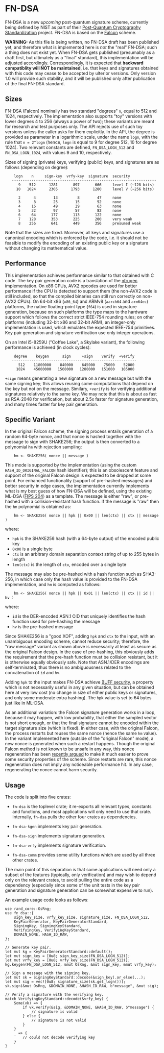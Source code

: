 # FN-DSA

FN-DSA is a new *upcoming* post-quantum signature scheme, currently
being defined by NIST as part of their [Post-Quantum Cryptography
Standardization](https://csrc.nist.gov/pqc-standardization) project.
FN-DSA is based on the [Falcon](https://falcon-sign.info/) scheme.

**WARNING:** As this file is being written, no FN-DSA draft has been
published yet, and therefore what is implemented here is *not* the
"real" FN-DSA; such a thing does not exist yet. When FN-DSA gets
published (presumably as a draft first, but ultimately as a "final"
standard), this implementation will be adjusted accordingly.
Correspondingly, it is expected that **backward compatiblity will NOT be
maintained**, i.e. that keys and signatures obtained with this code may
cease to be accepted by ulterior versions. Only version 1.0 will provide
such stability, and it will be published only after publication of the
final FN-DSA standard.

## Sizes

FN-DSA (Falcon) nominally has two standard "degrees" `n`, equal to 512
and 1024, respectively. The implementation also supports "toy" versions
with lower degrees 4 to 256 (always a power of two); these variants are
meant for research and test purposes only. The API rejects use of such
toy versions unless the caller asks for them explicitly. In the API, the
degree is provided as parameter in a logarithmic scale, under the name
`logn`, with the rule that `n = 2^logn` (hence, `logn` is equal to 9 for
degree 512, 10 for degree 1024). Two relevant constants are defined,
`FN_DSA_LOGN_512` and `FN_DSA_LOGN_1024`, with values 9 and 10,
respectively.

Sizes of signing (private) keys, verifying (public) keys, and signatures
are as follows (depending on degree):

```
    logn    n     sign-key  vrfy-key  signature  security
   ------------------------------------------------------------------
      9    512      1281       897       666     level I (~128 bits)
     10   1024      2305      1793      1280     level V (~256 bits)

      2      4        13         8        47     none
      3      8        25        15        52     none
      4     16        49        29        63     none
      5     32        97        57        82     none
      6     64       177       113       122     none
      7    128       353       225       200     very weak
      8    256       641       449       356     presumed weak
```

Note that the sizes are fixed. Moreover, all keys and signatures use
a canonical encoding which is enforced by the code, i.e. it should not
be feasible to modify the encoding of an existing public key or a
signature without changing its mathematical value.

## Performance

This implementation achieves performance similar to that obtained with C
code. The key pair generation code is a translation of the
[ntrugen](https://github.com/pornin/ntrugen) implementation. On x86
CPUs, AVX2 opcodes are used for better performance if the CPU is
detected to support them (the non-AVX2 code is still included, so that
the compiled binaries can still run correctly on non-AVX2 CPUs). On
64-bit x86 (`x86_64`) and ARMv8 (`aarch64` and `arm64ec`) platforms, the
native floating-point type (`f64`) is used in signature generation,
because on such platforms the type maps to the hardware support which
follows the correct strict IEEE-754 rounding rules; on other platforms
(including 32-bit x86 and 32-bit ARM), an integer-only implementation is
used, which emulates the expected IEEE-754 primitives. Key pair
generation and signature verification use only integer operations.

On an Intel i5-8259U ("Coffee Lake", a Skylake variant), the following
performance is achieved (in clock cycles):

```
    degree    keygen      sign     +sign    verify  +verify
   ---------------------------------------------------------
      512    11800000    840000    645000    75000    52000
     1024    45000000   1560000   1280000   151000   105000
```

`+sign` means generating a new signature on a new message but with the
same signing key; this allows reusing some computations that depend on
the key but not on the message. Similary, `+verify` is for verifying
additional signatures relatively to the same key. We may note that
this is about as fast as RSA-2048 for verification, but about 2.5x
faster for signature generation, and many times faster for key pair
generation.

## Specific Variant

In the original Falcon scheme, the signing process entails generation
of a random 64-byte nonce, and that nonce is hashed together with the
message to sign with SHAKE256; the output is then converted to a
polynomial `hm` with rejection sampling:

```
    hm <- SHAKE256( nonce || message )
```

This mode is supported by the implementation (using the custom
`HASH_ID_ORIGINAL_FALCON` hash identifier); this is an obsolescent
feature and support of the original Falcon design is expected to be
dropped at some point. For enhanced functionality (support of pre-hashed
messages) and better security in edge cases, the implementation
currently implements what is my best guess of how FN-DSA will be
defined, using the existing ML-DSA ([FIPS
204](https://csrc.nist.gov/pubs/fips/204/final)) as a template. The
message is either "raw", or pre-hashed with a collision-resistant
hash function. If the message is "raw" then the `hm` polynomial is
obtained as:

```
    hm <- SHAKE256( nonce || hpk || 0x00 || len(ctx) || ctx || message )
```

where:

  - `hpk` is the SHAKE256 hash (with a 64-byte output) of the encoded
    public key
  - `0x00` is a single byte
  - `ctx` is an arbitrary domain separation context string of up to 255
    bytes in length
  - `len(ctx)` is the length of `ctx`, encoded over a single byte

The message may also be pre-hashed with a hash function such as SHA3-256,
in which case only the hash value is provided to the FN-DSA implementation,
and `hm` is computed as follows:

```
    hm <- SHAKE256( nonce || hpk || 0x01 || len(ctx) || ctx || id || hv )
```

where:

  - `id` is the DER-encoded ASN.1 OID that uniquely identifies the hash
    function used for pre-hashing the message
  - `hv` is the pre-hashed message

Since SHAKE256 is a "good XOF", adding `hpk` and `ctx` to the input,
with an unambiguous encoding scheme, cannot reduce security; therefore,
the "raw message" variant as shown above is necessarily at least as
secure as the original Falcon design. In the case of pre-hashing, this
obviously adds the requirement that the pre-hash function must be
collision resistant, but it is otherwise equally obviously safe. Note
that ASN.1/DER encodings are self-terminated, thus there is no
ambiguousness related to the concatenation of `id` and `hv`.

Adding `hpk` to the input makes FN-DSA achieve [BUFF
security](https://eprint.iacr.org/2024/710), a property which is not
necessarily useful in any given situation, but can be obtained here at
very low cost (no change in size of either public keys or signatures,
and only some moderate extra hashing). The `hpk` value is set to 64
bytes just like in ML-DSA.

As an additional variation: the Falcon signature generation works in a
loop, because it may happen, with low probability, that either the
sampled vector is not short enough, or that the final signature cannot
be encoded within the target signature size (which is fixed). In either
case, with the original Falcon, the process restarts but reuses the same
nonce (hence the same `hm` value). In the variant implemented here
(outside of the "original Falcon" mode), a new nonce is generated when
such a restart happens. Though the original Falcon method is not known
to be unsafe in any way, this nonce regeneration has been [recently
argued](https://eprint.iacr.org/2024/1769) to make it much easier to
prove some security properties of the scheme. Since restarts are rare,
this nonce regeneration does not imply any noticeable performance hit.
In any case, regenerating the nonce cannot harm security.

## Usage

The code is split into five crates:

  - `fn-dsa` is the toplevel crate; it re-exports all relevant types,
    constants and functions, and most applications will only need to
    use that crate. Internally, `fn-dsa` pulls the other four crates
    as dependencies.

  - `fn-dsa-kgen` implements key pair generation.

  - `fn-dsa-sign` implements signature generation.

  - `fn-dsa-vrfy` implements signature verification.

  - `fn-dsa-comm` provides some utility functions which are used by
    all three other crates.

The main point of this separation is that some applications will need
only a subset of the features (typically, only verification) and may
wish to depend only on the relevant crates, to avoid pulling the entire
code as a dependency (especially since some of the unit tests in the key
pair generation and signature generation can be somewhat expensive to
run).

An example usage code looks as follows:

```
use rand_core::OsRng;
use fn_dsa::{
    sign_key_size, vrfy_key_size, signature_size, FN_DSA_LOGN_512,
    KeyPairGenerator, KeyPairGeneratorStandard,
    SigningKey, SigningKeyStandard,
    VerifyingKey, VerifyingKeyStandard,
    DOMAIN_NONE, HASH_ID_RAW,
};

// Generate key pair.
let mut kg = KeyPairGeneratorStandard::default();
let mut sign_key = [0u8; sign_key_size(FN_DSA_LOGN_512)];
let mut vrfy_key = [0u8; vrfy_key_size(FN_DSA_LOGN_512)];
kg.keygen(FN_DSA_LOGN_512, &mut OsRng, &mut sign_key, &mut vrfy_key);

// Sign a message with the signing key.
let mut sk = SigningKeyStandard::decode(&sign_key).or_else(...);
let mut sig = vec![0u8; signature_size(sk.get_logn())];
sk.sign(&mut OsRng, &DOMAIN_NONE, &HASH_ID_RAW, b"message", &mut sig);

// Verify a signature with the verifying key.
match VerifyingKeyStandard::decode(&vrfy_key) {
    Some(vk) => {
        if vk.verify(&sig, &DOMAIN_NONE, &HASH_ID_RAW, b"message") {
            // signature is valid
        } else {
            // signature is not valid
        }
    }
    _ => {
        // could not decode verifying key
    }
}
```
